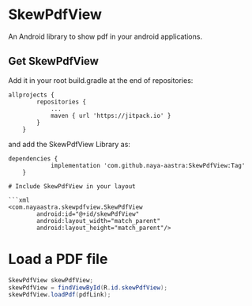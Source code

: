 # SkewPdfView
An Android library to show pdf in your android applications.

## Get SkewPdfView
Add it in your root build.gradle at the end of repositories:


```
allprojects {
		repositories {
			...
			maven { url 'https://jitpack.io' }
		}
	}
```

and add the SkewPdfView Library as:

```
dependencies {
	        implementation 'com.github.naya-aastra:SkewPdfView:Tag'
	}

# Include SkewPdfView in your layout

```xml
<com.nayaastra.skewpdfview.SkewPdfView
        android:id="@+id/skewPdfView"
        android:layout_width="match_parent"
        android:layout_height="match_parent"/>
```

# Load a PDF file

```java
SkewPdfView skewPdfView;
skewPdfView = findViewById(R.id.skewPdfView);
skewPdfView.loadPdf(pdfLink);
```


